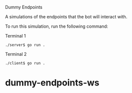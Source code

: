 Dummy Endpoints

A simulations of the endpoints that the bot will interact with.

To run this simulation, run the following command:

Terminal 1
```
./server$ go run .
```
Terminal 2
```
./client$ go run .
```
# dummy-endpoints-ws
